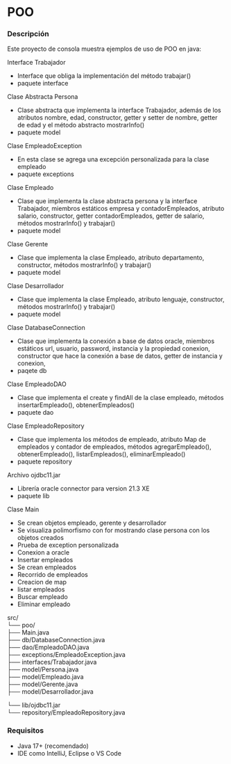 # POO

### Descripción

Este proyecto de consola muestra ejemplos de uso de POO en java:

Interface Trabajador

* Interface que obliga la implementación del método trabajar()
* paquete interface

Clase Abstracta Persona

* Clase abstracta que implementa la interface Trabajador, además de los atributos nombre, edad, constructor, getter y setter de nombre, getter de edad y el método abstracto mostrarInfo()
* paquete model

Clase EmpleadoException

* En esta clase se agrega una excepción personalizada para la clase empleado
* paquete exceptions

Clase Empleado

* Clase que implementa la clase abstracta persona y la interface Trabajador, miembros estáticos empresa y contadorEmpleados, atributo salario, constructor, getter contadorEmpleados, getter de salario, métodos mostrarInfo() y trabajar()
* paquete model

Clase Gerente

* Clase que implementa la clase Empleado, atributo departamento, constructor, métodos mostrarInfo() y trabajar()
* paquete model

Clase Desarrollador

* Clase que implementa la clase Empleado, atributo lenguaje, constructor, métodos mostrarInfo() y trabajar()
* paquete model

Clase DatabaseConnection

* Clase que implementa la conexión a base de datos oracle, miembros estáticos url, usuario, password, instancia y la propiedad conexion, constructor que hace la conexión a base de datos, getter de instancia y conexion,
* paqete db

Clase EmpleadoDAO

* Clase que implementa el create y findAll de la clase empleado, métodos insertarEmpleado(), obtenerEmpleados()
* paquete dao

Clase EmpleadoRepository

* Clase que implementa los métodos de empleado, atributo Map de empleados y contador de empleados, métodos agregarEmpleado(), obtenerEmpleado(), listarEmpleados(), eliminarEmpleado()
* paquete repository

Archivo ojdbc11.jar

* Librería oracle connector para version 21.3 XE
* paquete lib

Clase Main

* Se crean objetos empleado, gerente y desarrollador
* Se visualiza polimorfismo con for mostrando clase persona con los objetos creados
* Prueba de exception personalizada
* Conexion a oracle
* Insertar empleados
* Se crean empleados
* Recorrido de empleados
* Creacion de map
* listar empleados
* Buscar empleado
* Eliminar empleado

src/\
└── poo/\
├── Main.java\
├── db/DatabaseConnection.java\
├── dao/EmpleadoDAO.java\
├── exceptions/EmpleadoException.java\
├── interfaces/Trabajador.java\
├── model/Persona.java\
├── model/Empleado.java\
├── model/Gerente.java\
├── model/Desarrollador.java

└── lib/ojdbc11.jar\
└── repository/EmpleadoRepository.java

### Requisitos

* Java 17+ (recomendado)
* IDE como IntelliJ, Eclipse o VS Code


